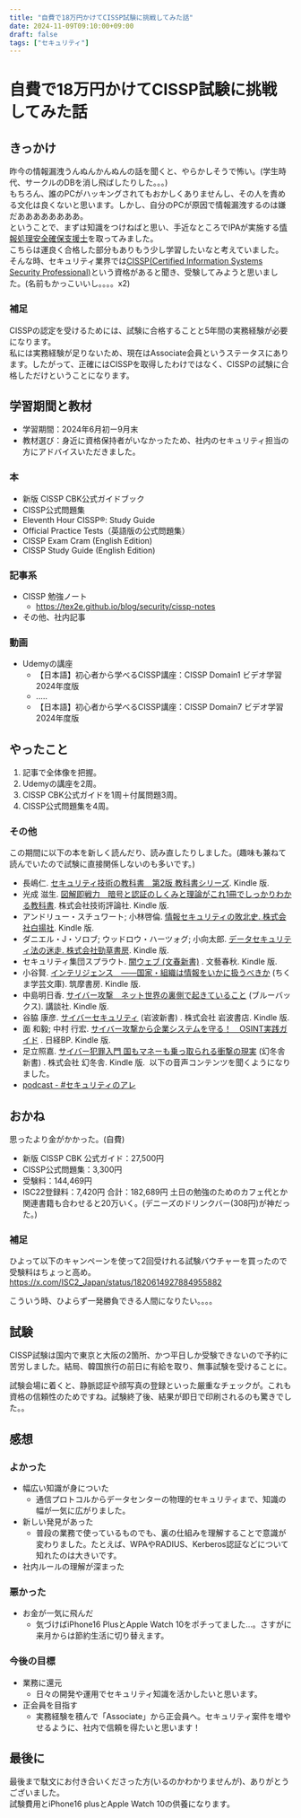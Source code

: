 ```yaml
--- 
title: "自費で18万円かけてCISSP試験に挑戦してみた話"
date: 2024-11-09T09:10:00+09:00
draft: false
tags: ["セキュリティ"]
--- 
```

# 自費で18万円かけてCISSP試験に挑戦してみた話

## きっかけ
昨今の情報漏洩うんぬんかんぬんの話を聞くと、やらかしそうで怖い。(学生時代、サークルのDBを消し飛ばしたりした。。。)  
もちろん、誰のPCがハッキングされてもおかしくありませんし、その人を責める文化は良くないと思います。しかし、自分のPCが原因で情報漏洩するのは嫌だああああああああ。  
ということで、まずは知識をつけねばと思い、手近なところでIPAが実施する[情報処理安全確保支援士](https://www.ipa.go.jp/shiken/kubun/sc.html)を取ってみました。  
こちらは運良く合格した部分もありもう少し学習したいなと考えていました。  
そんな時、セキュリティ業界では[CISSP(Certified Information Systems Security Professional)](https://japan.isc2.org/cissp_about.html)という資格があると聞き、受験してみようと思いました。(名前もかっこいいし。。。。x2)

### 補足
CISSPの認定を受けるためには、試験に合格することと5年間の実務経験が必要になります。  
私には実務経験が足りないため、現在はAssociate会員というステータスにあります。したがって、正確にはCISSPを取得したわけではなく、CISSPの試験に合格しただけということになります。

## 学習期間と教材
- 学習期間：2024年6月初ー9月末
- 教材選び：身近に資格保持者がいなかったため、社内のセキュリティ担当の方にアドバイスいただきました。

### 本
* 新版 CISSP CBK公式ガイドブック
* CISSP公式問題集
* Eleventh Hour CISSP®: Study Guide
* Official Practice Tests（英語版の公式問題集）
* CISSP Exam Cram (English Edition)
* CISSP Study Guide (English Edition)

### 記事系
* CISSP 勉強ノート
    * https://tex2e.github.io/blog/security/cissp-notes
* その他、社内記事

### 動画
* Udemyの講座
    * 【日本語】初心者から学べるCISSP講座：CISSP Domain1 ビデオ学習　2024年度版
    * .....
    * 【日本語】初心者から学べるCISSP講座：CISSP Domain7 ビデオ学習　2024年度版
    
## やったこと
1. 記事で全体像を把握。
2. Udemyの講座を2周。
3. CISSP CBK公式ガイドを1周＋付属問題3周。
4. CISSP公式問題集を4周。

### その他
この期間に以下の本を新しく読んだり、読み直したりしました。(趣味も兼ねて読んでいたので試験に直接関係しないのも多いです。)
* 長嶋仁. [セキュリティ技術の教科書　第2版 教科書シリーズ](https://amzn.to/3ZYa7v4). Kindle 版. 
* 光成 滋生. [図解即戦力　暗号と認証のしくみと理論がこれ1冊でしっかりわかる教科書](https://amzn.to/3ZRY4PK). 株式会社技術評論社. Kindle 版. 
* アンドリュー・スチュワート; 小林啓倫. [情報セキュリティの敗北史. 株式会社白揚社](https://amzn.to/3U3N4uN). Kindle 版. 
* ダニエル・J・ソロブ; ウッドロウ・ハーツォグ; 小向太郎. [データセキュリティ法の迷走. 株式会社勁草書房](https://amzn.to/4eVW7G7). Kindle 版. 
* セキュリティ集団スプラウト. [闇ウェブ (文春新書)](https://amzn.to/3U1aIbu) . 文藝春秋. Kindle 版. 
* 小谷賢. [インテリジェンス　――国家・組織は情報をいかに扱うべきか](https://amzn.to/3YgLsjU) (ちくま学芸文庫). 筑摩書房. Kindle 版. 
* 中島明日香. [サイバー攻撃　ネット世界の裏側で起きていること](https://amzn.to/4eB4Bme) (ブルーバックス). 講談社. Kindle 版. 
* 谷脇 康彦. [サイバーセキュリティ](https://amzn.to/4eB6mjw) (岩波新書) . 株式会社 岩波書店. Kindle 版. 
* 面 和毅; 中村 行宏. [サイバー攻撃から企業システムを守る！　OSINT実践ガイド](https://amzn.to/47WK4Gt) . 日経BP. Kindle 版. 
* 足立照嘉. [サイバー犯罪入門 国もマネーも乗っ取られる衝撃の現実](https://amzn.to/3Njgl0J) (幻冬舎新書) . 株式会社 幻冬舎. Kindle 版. 
以下の音声コンテンツを聞くようになりました。
* [podcast - #セキュリティのアレ](https://www.tsujileaks.com/)

## おかね
思ったより金がかかった。(自費)
* 新版 CISSP CBK 公式ガイド：27,500円
* CISSP公式問題集：3,300円
* 受験料：144,469円
* ISC22登録料：7,420円
合計：182,689円
土日の勉強のためのカフェ代とか関連書籍も合わせると20万いく。(デニーズのドリンクバー(308円)が神だった。)

### 補足
ひよって以下のキャンペーンを使って2回受けれる試験バウチャーを買ったので受験料はちょっと高め。
https://x.com/ISC2_Japan/status/1820614927884955882

こういう時、ひよらず一発勝負できる人間になりたい。。。。

## 試験
CISSP試験は国内で東京と大阪の2箇所、かつ平日しか受験できないので予約に苦労しました。結局、韓国旅行の前日に有給を取り、無事試験を受けることに。

試験会場に着くと、静脈認証や顔写真の登録といった厳重なチェックが。これも資格の信頼性のためですね。試験終了後、結果が即日で印刷されるのも驚きでした。。
 
## 感想
### よかった
- 幅広い知識が身についた
    - 通信プロトコルからデータセンターの物理的セキュリティまで、知識の幅が一気に広がりました。
- 新しい発見があった
    - 普段の業務で使っているものでも、裏の仕組みを理解することで意識が変わりました。たとえば、WPAやRADIUS、Kerberos認証などについて知れたのは大きいです。
- 社内ルールの理解が深まった

### 悪かった
- お金が一気に飛んだ
    - 気づけばiPhone16 PlusとApple Watch 10をポチってました…。さすがに来月からは節約生活に切り替えます。
### 今後の目標
- 業務に還元
    - 日々の開発や運用でセキュリティ知識を活かしたいと思います。
- 正会員を目指す
    - 実務経験を積んで「Associate」から正会員へ。セキュリティ案件を増やせるように、社内で信頼を得たいと思います！

## 最後に
最後まで駄文にお付き合いくださった方(いるのかわかりませんが)、ありがとうございました。  
試験費用とiPhone16 plusとApple Watch 10の供養になります。
